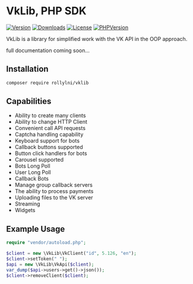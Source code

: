 # VkLib, PHP SDK

[![Version](https://img.shields.io/packagist/v/rollylni/vklib?style=plastic)](https://packagist.org/packages/rollylni/vklib)
[![Downloads](https://img.shields.io/packagist/dt/rollylni/vklib?style=plastic)](https://packagist.org/packages/rollylni/vklib)
[![License](https://img.shields.io/packagist/l/rollylni/vklib?style=plastic)](https://en.wikipedia.org/wiki/MIT_License)
[![PHPVersion](https://img.shields.io/packagist/php-v/rollylni/vklib?style=plastic)](https://packagist.org/packages/rollylni/vklib)

VkLib is a library for simplified work with the VK API in the OOP approach.

full documentation coming soon...

## Installation
```bash
composer require rollylni/vklib
```

## Capabilities
  * Ability to create many clients
  * Ability to change HTTP Client
  * Сonvenient call API requests
  * Captcha handling capability
  * Keyboard support for bots
  * Callback buttons supported
  * Button click handlers for bots
  * Carousel supported
  * Bots Long Poll
  * User Long Poll
  * Callback Bots
  * Manage group callback servers
  * The ability to process payments
  * Uploading files to the VK server
  * Streaming
  * Widgets
  
## Example Usage
```php
require "vendor/autoload.php";

$client = new \VkLib\VkClient("id", 5.126, "en");
$client->setToken(" ");
$api = new \VkLib\VkApi($client);
var_dump($api->users->get()->json());
$client->removeClient($client);
```

